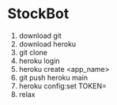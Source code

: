 # StockBot

1) download git 
2) download heroku
3) git clone <url>
4) heroku login
5) heroku create <app_name>
6) git push heroku main
7) heroku config:set TOKEN=<token>
8) relax
